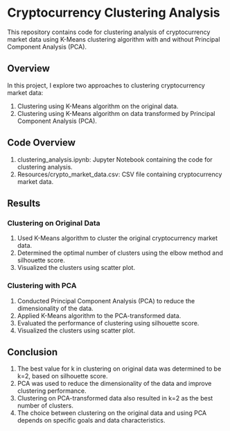 # Cryptocurrency Clustering Analysis

This repository contains code for clustering analysis of cryptocurrency market data using K-Means clustering algorithm with and without Principal Component Analysis (PCA).

## Overview

In this project, I explore two approaches to clustering cryptocurrency market data:

1. Clustering using K-Means algorithm on the original data.
2. Clustering using K-Means algorithm on data transformed by Principal Component Analysis (PCA).

## Code Overview
1. clustering_analysis.ipynb: Jupyter Notebook containing the code for clustering analysis.
2. Resources/crypto_market_data.csv: CSV file containing cryptocurrency market data.
   
## Results
### Clustering on Original Data
1. Used K-Means algorithm to cluster the original cryptocurrency market data.
2. Determined the optimal number of clusters using the elbow method and silhouette score.
3. Visualized the clusters using scatter plot.
### Clustering with PCA
1. Conducted Principal Component Analysis (PCA) to reduce the dimensionality of the data.
2. Applied K-Means algorithm to the PCA-transformed data.
3. Evaluated the performance of clustering using silhouette score.
4. Visualized the clusters using scatter plot.
## Conclusion
1. The best value for k in clustering on original data was determined to be k=2, based on silhouette score.
2. PCA was used to reduce the dimensionality of the data and improve clustering performance.
3. Clustering on PCA-transformed data also resulted in k=2 as the best number of clusters.
4. The choice between clustering on the original data and using PCA depends on specific goals and data characteristics.